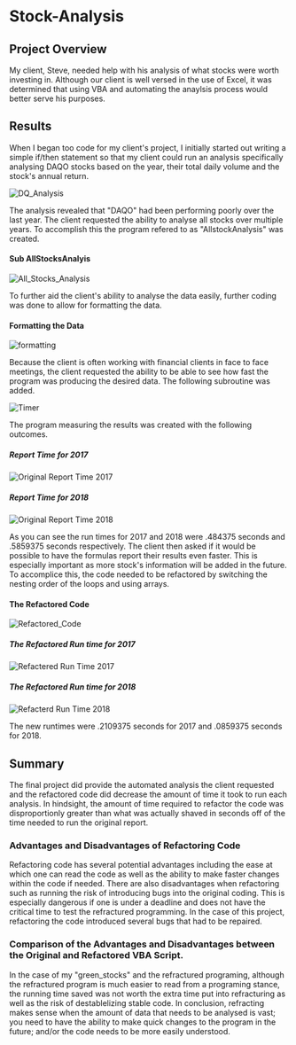 # Stock-Analysis

## Project Overview
My client, Steve, needed help with his analysis of what stocks were worth investing in.  Although our client is well versed in the use of Excel, it was determined that using VBA and automating the anaylsis process would better serve his purposes.

## Results
When I began too code for my client's project, I initially started out writing a simple if/then statement so that my client could run an analysis specifically analysing DAQO stocks based on the year, their total daily volume and the stock's annual return.
   
![DQ_Analysis](https://github.com/stephenanayashilliard/Stock-Analysis/blob/master/DQ%20Analyis.png)

The analysis revealed that "DAQO" had been performing poorly over the last year. The client requested the ability to analyse all stocks over multiple years. To accomplish this  the program refered to as "AllstockAnalysis" was created.

#### Sub AllStocksAnalyis

![All_Stocks_Analysis](https://github.com/stephenanayashilliard/Stock-Analysis/blob/master/AllstocksAnalyis%201.png)

To further aid the client's ability to analyse the data easily, further coding was done to allow for formatting the data.

#### Formatting the Data

![formatting](https://github.com/stephenanayashilliard/Stock-Analysis/blob/master/formatting.png)
        
Because the client is often working with financial clients in face to face meetings, the client requested the ability to be able to see how fast the program was producing the desired data. The following subroutine was added. 

![Timer](https://github.com/stephenanayashilliard/Stock-Analysis/blob/master/AllstocksAnalyisandtimer.png)

The program measuring the results was created with the following outcomes.

##### Report Time for 2017
![Original Report Time 2017](https://github.com/stephenanayashilliard/Stock-Analysis/blob/master/Greenstock%202017.png)

##### Report Time for 2018
![Original Report Time 2018](https://github.com/stephenanayashilliard/Stock-Analysis/blob/master/Greenstock%202018.png)

As you can see the run times for 2017 and 2018 were .484375 seconds and .5859375 seconds respectively.  The client then asked if it would be possible to have the formulas report their results even faster.  This is especially important as more stock's information will be added in the future.  To accomplice this,  the code needed to be refactored by switching the nesting order of the loops and using arrays.  

#### The Refactored Code

![Refactored_Code](https://github.com/stephenanayashilliard/Stock-Analysis/blob/master/Refactored%20code.png)  

##### The Refactored Run time for 2017
![Refactered Run Time 2017](https://github.com/stephenanayashilliard/Stock-Analysis/blob/master/VBA_Challenge_2017.png)

##### The Refactored Run time for 2018
![Refacterd Run Time 2018](https://github.com/stephenanayashilliard/Stock-Analysis/blob/master/VBA_Challenge_2018.png)

The new runtimes were .2109375 seconds for 2017 and .0859375  seconds for 2018.

## Summary
The final project did provide the automated analysis the client requested and the refactored code did decrease the amount of time it took to run each analysis.  In hindsight, the amount of time required to refactor the code was disproportionly greater than what was actually shaved in seconds off of the time needed to run the original report.  

### Advantages and Disadvantages of Refactoring Code
Refactoring code has several potential advantages including the ease at which one can read the code as well as the ability to make faster changes within the code if needed. There are also disadvantages when refactoring such as running the risk of introducing bugs into the original coding.  This is especially dangerous if one is under a deadline and does not have the critical time to test the refractured programming. In the case of this project, refactoring the code introduced several bugs that had to be repaired.

### Comparison of the Advantages and Disadvantages between the Original and Refactored VBA Script.
In the case of my "green_stocks" and the refractured programing, although the refractured program is much easier to read from a programing stance, the running time saved was not worth the extra time put into refracturing as well as the risk of destablelizing stable code.  In conclusion, refracting makes sense when the amount of data that needs to be analysed is vast;  you need to have the ability to make quick changes to the program in the future; and/or the code needs to be more easily understood.  
